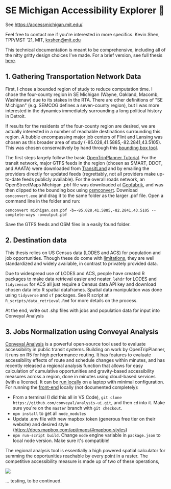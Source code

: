 # SE Michigan Accessibility Explorer 🚌
See https://accessmichigan.mit.edu/. 

Feel free to contact me if you're interested in more specifics. 
Kevin Shen, TPP/MST '21, MIT, kxshen@mit.edu

This technical documentation is meant to be comprehensive, including all of the nitty gritty design choices I've made. For a brief version, see full thesis [here](https://www.dropbox.com/s/yk0w1ifzzprbbqd/shen-tpp-2021.pdf?dl=0). 

## 1. Gathering Transportation Network Data
First, I chose a bounded region of study to reduce computation time. I chose the four-county region in SE Michigan (Wayne, Oakland, Macomb, Washtenaw) due to its stakes in the RTA. There are other definitions of "SE Michigan" (e.g. SEMCOG defines a seven-county region), but I was more interested in the dynamics immediately surrounding a long political history in Detroit. 

If results for the residents of the four-county region are desired, we are actually interested in a number of reachable destinations surrounding this region. A bubble encompassing major job centers of Flint and Lansing was chosen as this broader area of study (-85.028,41.5885,-82.2841,43.5105). This was chosen conservatively by hand through this [bounding box tool](https://boundingbox.klokantech.com/). 

The first steps largely follow the basic [OpenTripPlanner Tutorial](https://docs.opentripplanner.org/en/latest/Basic-Tutorial/). For the transit network, major GTFS feeds in the region (chosen as SMART, DDOT, and AAATA) were downloaded from [TransitLand](transit.land) and by emailing the providers directly for updated feeds (regrettably, not all providers make up-to-date feeds publicly available). For the overall roads network, an OpenStreetMaps Michigan .pbf file was downloaded at [Geofabrik](http://download.geofabrik.de/), and was then clipped to the bounding box using [osmconvert](https://wiki.openstreetmap.org/wiki/Osmconvert#Download). Download `osmconvert.exe` and drag it to the same folder as the larger .pbf file. Open a command line in the folder and run: 

`osmconvert michigan.osm.pbf -b=-85.028,41.5885,-82.2841,43.5105 --complete-ways -o=output.pbf`

Save the GTFS feeds and OSM files in a easily found folder. 

## 2. Destination data
This thesis relies on US Census data (LODES and ACS) for population and job opportunities. Though these do come with [limitations](https://urban-institute.medium.com/open-accessible-data-on-jobs-and-workers-tract-level-lodes-data-945fcac9e280), they are well standardized and widely available, in contrast to privately provided data. 

Due to widespread use of LODES and ACS, people have created R packages to make data retrieval easier and neater. `lehdr` for LODES and `tidycensus` for ACS all just require a Census data API key and download chosen data into R spatial dataframes. Spatial data manipulation was done using `tidyverse` and `sf` packages. See R script at `R_scripts/data_retrieval.Rmd` for more details on the process. 

At the end, write out .shp files with jobs and population data for input into Conveyal Analysis

## 3. Jobs Normalization using Conveyal Analysis
[Conveyal Analysis](https://www.conveyal.com/analysis) is a powerful open-source tool used to evaluate accessibility in public transit systems. Building on work by OpenTripPlanner, it runs on R5 for high performance routing. It has features to evaluate accessibility effects of route and schedule changes within minutes, and has recently released a regional analysis function that allows for easy calculation of cumulative opportunities and gravity-based accessibility measures across a region, done in minutes using cloud-based services (with a license). It can be [run locally](https://github.com/conveyal/r5#configuration) on a laptop with minimal configuration. For running the [front-end](https://github.com/conveyal/analysis-ui) locally (not documented completely):

- From a terminal (I did this all in VS Code), `git clone https://github.com/conveyal/analysis-ui.git`, and then `cd` into it. Make sure you're on the `master` branch with `git checkout`. 
- `npm install` to get all `node_modules`
- Update .env file with new mapbox token (generous free tier on their website) and desired style (https://docs.mapbox.com/api/maps/#mapbox-styles) 
- `npm run-script build`. Change `node` engine variable in `package.json` to local node version. Make sure it's compatible!

The regional analysis tool is essentially a high powered spatial calculator for summing the opportunities reachable by every point in a raster. The competitive accessibility measure is made up of two of these operations, 

<img src="https://render.githubusercontent.com/render/math?math=e^{i \pi} = -1">


... testing, to be continued. 